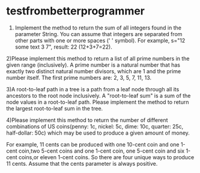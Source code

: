 # testfrombetterprogrammer

1) Implement the method to return the sum of all integers found in the parameter String. You can assume that integers are separated from other parts with one or more spaces (' ' symbol).
For example, s="12 some text 3  7", result: 22 (12+3+7=22).

2)Please implement this method to return a list of all prime numbers in the given range (inclusively). A prime number is a natural number that has exactly two distinct natural number divisors, which are 1 and the prime number itself.
The first prime numbers are: 2, 3, 5, 7, 11, 13.

3)A root-to-leaf path in a tree is a path from a leaf node through all its ancestors to the root node inclusively. 
A "root-to-leaf sum" is a sum of the node values in a root-to-leaf path. Please implement the method to return the largest root-to-leaf sum in the tree.

4)Please implement this method to return the number of different combinations of US coins(penny: 1c, nickel: 5c, dime: 10c, quarter: 25c, half-dollar: 50c)
which may be used to produce a given amount of money.

For example, 11 cents can be produced with one 10-cent coin and one 1-cent coin,two 5-cent coins and one 1-cent coin, 
one 5-cent coin and six 1-cent coins,or eleven 1-cent coins. So there are four unique ways to produce 11 cents. Assume that the cents parameter is always positive.
